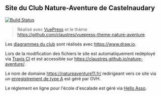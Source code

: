 ## Site du Club Nature-Aventure de Castelnaudary

[![Build Status](https://app.travis-ci.com/claustres/nature-aventure.svg?branch=master)](https://app.travis-ci.com/claustres/nature-aventure)

> Réalisé avec [VuePress](https://vuepress.vuejs.org) et le thème https://github.com/claustres/vuepress-theme-nature-aventure.

Les [diagrammes du club](https://github.com/claustres/nature-aventure/blob/master/docs/club/Club%20Nature%20Aventure.xml) sont réalisés avec https://www.draw.io.

Lors de la modification des fichiers le site est automatiquement redéployé via [Travis CI](https://docs.travis-ci.com/user/deployment/pages/) et est accessible sur https://claustres.github.io/nature-aventure/.

Le nom de domaine https://natureaventure11.fr/ redirigeant vers ce site via un [enregistrement de type A](https://help.github.com/articles/troubleshooting-custom-domains/#dns-record-doesnt-point-to-githubs-server) est géré par OVH.

Le réglement en ligne pour l'école d'escalade est géré via [Hello Asso](https://www.helloasso.com/).
